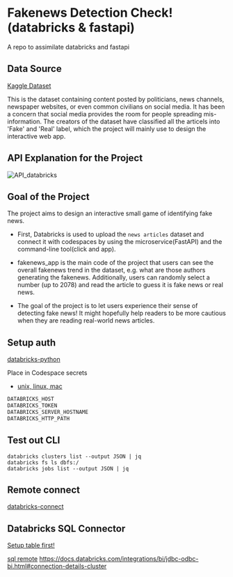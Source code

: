 # Fakenews Detection Check! (databricks & fastapi)
A repo to assimilate databricks and fastapi

## Data Source
[Kaggle Dataset](https://www.kaggle.com/datasets/ruchi798/source-based-news-classification?resource=download)

This is the dataset containing content posted by politicians, news channels, newspaper websites, or even common civilians on social media. It has been a concern that social media provides the room for people spreading mis-information. The creators of the dataset have classified all the articels into 'Fake' and 'Real' label, which the project will mainly use to design the interactive web app.

## API Explanation for the Project
![API_databricks](https://user-images.githubusercontent.com/112578755/190914864-afd04731-35f1-4458-902f-c0b0ac791a4d.jpg)

## Goal of the Project

The project aims to design an interactive small game of identifying fake news. 

* First, Databricks is used to upload the `news articles` dataset and connect it with codespaces by using the microservice(FastAPI) and the command-line tool(click and app). 

* fakenews_app is the main code of the project that users can see the overall fakenews trend in the dataset, e.g. what are those authors generating the fakenews. Additionally, users can randomly select a number (up to 2078) and read the article to guess it is fake news or real news. 

* The goal of the project is to let users experience their sense of detecting fake news! It might hopefully help readers to be more cautious when they are reading real-world news articles.

## Setup auth

[databricks-python](https://docs.microsoft.com/en-us/azure/databricks/dev-tools/python-api)

Place in Codespace secrets
* [unix, linux, mac](https://docs.microsoft.com/en-us/azure/databricks/dev-tools/python-api#unixlinuxandmacos)

```bash
DATABRICKS_HOST
DATABRICKS_TOKEN
DATABRICKS_SERVER_HOSTNAME
DATABRICKS_HTTP_PATH
```

## Test out CLI

```
databricks clusters list --output JSON | jq
databricks fs ls dbfs:/
databricks jobs list --output JSON | jq
```
## Remote connect

[databricks-connect](https://docs.databricks.com/dev-tools/databricks-connect.html)

## Databricks SQL Connector

[Setup table first!](https://docs.databricks.com/dbfs/databricks-datasets.html)

[sql remote](https://docs.databricks.com/dev-tools/python-sql-connector.html)
https://docs.databricks.com/integrations/bi/jdbc-odbc-bi.html#connection-details-cluster